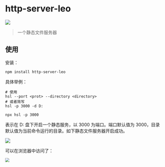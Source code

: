 # http-server-leo

<p >
  <a href="https://www.npmjs.com/package/http-server-leo"><img src="https://img.shields.io/npm/v/http-server-leo?style=plastic" /></a>
</p>



> 一个静态文件服务器



## 使用

安装：

```shell
npm install http-server-leo
```



具体举例：

```shell
# 使用
hsl --port <prot> --directory <directory>
# 或者简写
hsl -p 3000 -d D: 

npx hsl -p 3000
```

表示在 D: 盘下开启一个静态服务，以 3000 为端口。端口默认值为 3000，目录默认值为当前命令运行的目录。如下静态文件服务器开启成功。

![](https://github.com/leoChenKg/http-server-leo/blob/main/example.png?raw=true)

可以在浏览器中访问了：

<img src="https://github.com/leoChenKg/http-server-leo/blob/main/example1.png?raw=true" style="zoom:80%;" />
